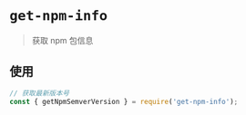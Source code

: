 # `get-npm-info`

> 获取 npm 包信息

## 使用

```javascript
// 获取最新版本号
const { getNpmSemverVersion } = require('get-npm-info');
```
